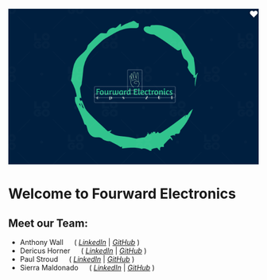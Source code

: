![mygreatheader](image2.png)



# Welcome to Fourward Electronics

## Meet our Team:

- Anthony Wall &emsp; ( _[LinkedIn](https://www.linkedin.com/in/anthony-wall-a2783019)_ | _[GitHub](https://github.com/Anthony098626)_ )
- Dericus Horner &emsp; ( _[LinkedIn](https://www.linkedin.com/in/dericus-horner-58824a123)_ | _[GitHub](https://github.com/Dhorner4)_ )
- Paul Stroud &emsp; ( _[LinkedIn](https://www.linkedin.com/in/paulstroud312)_ | _[GitHub](https://github.com/paulstroud2023)_ )
- Sierra Maldonado &emsp; ( _[LinkedIn](https://www.linkedin.com/in/sierra-maldonado)_ | _[GitHub](https://github.com/Magicwolfes)_ )

